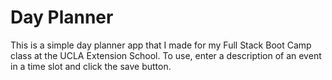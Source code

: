 # Day Planner

This is a simple day planner app that I made for my Full Stack Boot Camp class at the UCLA Extension School. To use, enter a description of an event in a time slot and click the save button.